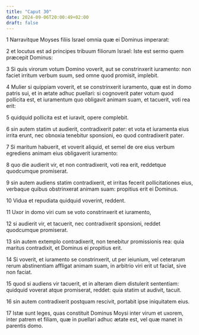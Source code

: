 ```yaml
---
title: "Caput 30"
date: 2024-09-06T20:00:49+02:00
draft: false
---
```



1 Narravitque Moyses filiis Israel omnia quæ ei Dominus imperarat:

2 et locutus est ad principes tribuum filiorum Israel: Iste est sermo quem præcepit Dominus:

3 Si quis virorum votum Domino voverit, aut se constrinxerit iuramento: non faciet irritum verbum suum, sed omne quod promisit, implebit.

4 Mulier si quippiam voverit, et se constrinxerit iuramento, quæ est in domo patris sui, et in ætate adhuc puellari: si cognoverit pater votum quod pollicita est, et iuramentum quo obligavit animam suam, et tacuerit, voti rea erit:

5 quidquid pollicita est et iuravit, opere complebit.

6 sin autem statim ut audierit, contradixerit pater: et vota et iuramenta eius irrita erunt, nec obnoxia tenebitur sponsioni, eo quod contradixerit pater.

7 Si maritum habuerit, et voverit aliquid, et semel de ore eius verbum egrediens animam eius obligaverit iuramento:

8 quo die audierit vir, et non contradixerit, voti rea erit, reddetque quodcumque promiserat.

9 sin autem audiens statim contradixerit, et irritas fecerit pollicitationes eius, verbaque quibus obstrinxerat animam suam: propitius erit ei Dominus.

10 Vidua et repudiata quidquid voverint, reddent.

11 Uxor in domo viri cum se voto constrinxerit et iuramento,

12 si audierit vir, et tacuerit, nec contradixerit sponsioni, reddet quodcumque promiserat.

13 sin autem extemplo contradixerit, non tenebitur promissionis rea: quia maritus contradixit, et Dominus ei propitius erit.

14 Si voverit, et iuramento se constrinxerit, ut per ieiunium, vel ceterarum rerum abstinentiam affligat animam suam, in arbitrio viri erit ut faciat, sive non faciat.

15 quod si audiens vir tacuerit, et in alteram diem distulerit sententiam: quidquid voverat atque promiserat, reddet: quia statim ut audivit, tacuit.

16 sin autem contradixerit postquam rescivit, portabit ipse iniquitatem eius.

17 Istæ sunt leges, quas constituit Dominus Moysi inter virum et uxorem, inter patrem et filiam, quæ in puellari adhuc ætate est, vel quæ manet in parentis domo.

